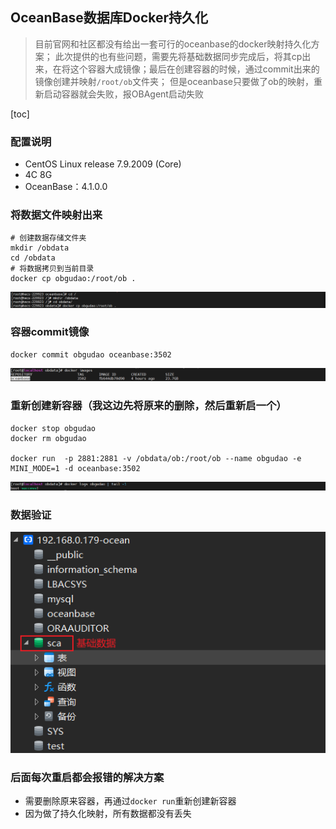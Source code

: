 ## OceanBase数据库Docker持久化
> 目前官网和社区都没有给出一套可行的oceanbase的docker映射持久化方案；
> 此次提供的也有些问题，需要先将基础数据同步完成后，将其cp出来，在将这个容器大成镜像；最后在创建容器的时候，通过commit出来的镜像创建并映射`/root/ob`文件夹；
> 但是oceanbase只要做了ob的映射，重新启动容器就会失败，报OBAgent启动失败

[toc]

### 配置说明
* CentOS Linux release 7.9.2009 (Core)
* 4C 8G
* OceanBase：4.1.0.0

### 将数据文件映射出来
```shell
# 创建数据存储文件夹
mkdir /obdata
cd /obdata
# 将数据拷贝到当前目录
docker cp obgudao:/root/ob .
```
![拷贝容器中准备好的映射数据](../resource/oceanbase/oceanbase-拷贝容器中准备好的映射数据.png)

### 容器commit镜像
```shell
docker commit obgudao oceanbase:3502
```
![commit后的ob镜像](../resource/oceanbase/oceanbase-commit后的ob镜像.png)

### 重新创建新容器（我这边先将原来的删除，然后重新启一个）
```shell
docker stop obgudao
docker rm obgudao

docker run  -p 2881:2881 -v /obdata/ob:/root/ob --name obgudao -e MINI_MODE=1 -d oceanbase:3502
```
![创建容器并映射](../resource/oceanbase/oceanbase-创建容器并映射.png)

### 数据验证
![映射后的基础数据验证](../resource/oceanbase/oceanbase-映射后的基础数据验证.png)

### 后面每次重启都会报错的解决方案
* 需要删除原来容器，再通过`docker run`重新创建新容器
* 因为做了持久化映射，所有数据都没有丢失